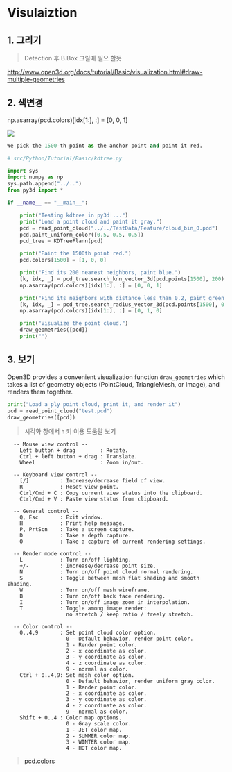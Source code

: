 # Visulaiztion 

## 1. 그리기 

> Detection 후 B.Box 그릴때 필요 할듯 
 
http://www.open3d.org/docs/tutorial/Basic/visualization.html#draw-multiple-geometries


## 2. 색변경 


np.asarray(pcd.colors)[idx[1:], :] = [0, 0, 1]

![](https://cdn-ak.f.st-hatena.com/images/fotolife/r/robonchu/20180225/20180225112642.png)

```python
We pick the 1500-th point as the anchor point and paint it red.

# src/Python/Tutorial/Basic/kdtree.py

import sys
import numpy as np
sys.path.append("../..")
from py3d import *

if __name__ == "__main__":

    print("Testing kdtree in py3d ...")
    print("Load a point cloud and paint it gray.")
    pcd = read_point_cloud("../../TestData/Feature/cloud_bin_0.pcd")
    pcd.paint_uniform_color([0.5, 0.5, 0.5])
    pcd_tree = KDTreeFlann(pcd)

    print("Paint the 1500th point red.")
    pcd.colors[1500] = [1, 0, 0]

    print("Find its 200 nearest neighbors, paint blue.")
    [k, idx, _] = pcd_tree.search_knn_vector_3d(pcd.points[1500], 200)
    np.asarray(pcd.colors)[idx[1:], :] = [0, 0, 1]

    print("Find its neighbors with distance less than 0.2, paint green.")
    [k, idx, _] = pcd_tree.search_radius_vector_3d(pcd.points[1500], 0.2)
    np.asarray(pcd.colors)[idx[1:], :] = [0, 1, 0]

    print("Visualize the point cloud.")
    draw_geometries([pcd])
    print("")
```


## 3. 보기 


Open3D provides a convenient visualization function `draw_geometries` which takes a list of geometry objects (PointCloud, TriangleMesh, or Image), and renders them together. 

```python
print("Load a ply point cloud, print it, and render it")
pcd = read_point_cloud("test.pcd")
draw_geometries([pcd])
```

> 시각화 창에서 `h` 키 이용 도움말 보기 

```
  -- Mouse view control --
    Left button + drag        : Rotate.
    Ctrl + left button + drag : Translate.
    Wheel                     : Zoom in/out.

  -- Keyboard view control --
    [/]          : Increase/decrease field of view.
    R            : Reset view point.
    Ctrl/Cmd + C : Copy current view status into the clipboard.
    Ctrl/Cmd + V : Paste view status from clipboard.

  -- General control --
    Q, Esc       : Exit window.
    H            : Print help message.
    P, PrtScn    : Take a screen capture.
    D            : Take a depth capture.
    O            : Take a capture of current rendering settings.

  -- Render mode control --
    L            : Turn on/off lighting.
    +/-          : Increase/decrease point size.
    N            : Turn on/off point cloud normal rendering.
    S            : Toggle between mesh flat shading and smooth shading.
    W            : Turn on/off mesh wireframe.
    B            : Turn on/off back face rendering.
    I            : Turn on/off image zoom in interpolation.
    T            : Toggle among image render:
                   no stretch / keep ratio / freely stretch.

  -- Color control --
    0..4,9       : Set point cloud color option.
                   0 - Default behavior, render point color.
                   1 - Render point color.
                   2 - x coordinate as color.
                   3 - y coordinate as color.
                   4 - z coordinate as color.
                   9 - normal as color.
    Ctrl + 0..4,9: Set mesh color option.
                   0 - Default behavior, render uniform gray color.
                   1 - Render point color.
                   2 - x coordinate as color.
                   3 - y coordinate as color.
                   4 - z coordinate as color.
                   9 - normal as color.
    Shift + 0..4 : Color map options.
                   0 - Gray scale color.
                   1 - JET color map.
                   2 - SUMMER color map.
                   3 - WINTER color map.
                   4 - HOT color map.
```





> [pcd.colors](http://www.open3d.org/docs/tutorial/Basic/kdtree.html#using-search-radius-vector-3d)